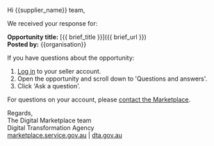 Hi {{supplier_name}} team,

We received your response for:

**Opportunity title:** [{{ brief_title }}]({{ brief_url }})  
**Posted by:** {{organisation}}

If you have questions about the opportunity:

  1. [Log in](https://marketplace.service.gov.au/login) to your seller account.
  1. Open the opportunity and scroll down to 'Questions and answers'.
  1. Click 'Ask a question'.

For questions on your account, please [contact the Marketplace](https://marketplace.service.gov.au/contact-us).

Regards,  
The Digital Marketplace team  
Digital Transformation Agency  
[marketplace.service.gov.au](https://marketplace.service.gov.au) | [dta.gov.au](https://dta.gov.au)